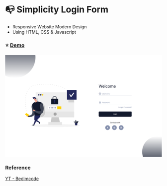 # :mailbox_with_no_mail: Simplicity Login Form

- Responsive Website Modern Design
- Using HTML, CSS & Javascript

### :star: [Demo](https://fakestandard.github.io/ui-login-form-simplicity/)

![COVER](./preview.png)

### Reference
[YT - Bedimcode](https://www.youtube.com/watch?v=yEYd6D0Yno0)


